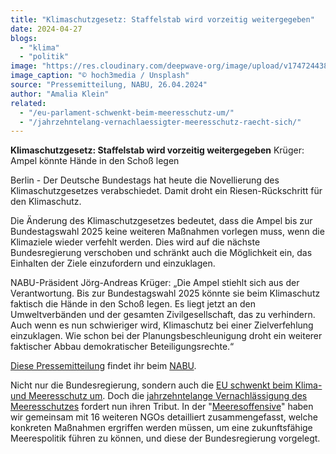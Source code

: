 ```yaml
---
title: "Klimaschutzgesetz: Staffelstab wird vorzeitig weitergegeben"
date: 2024-04-27
blogs: 
  - "klima"
  - "politik"
image: "https://res.cloudinary.com/deepwave-org/image/upload/v1747244382/deepwave.org/bundestag_klimaschutzgesetz_hoch3media_unsplash-scaled.jpg"
image_caption: "© hoch3media / Unsplash"
source: "Pressemitteilung, NABU, 26.04.2024"
author: "Amalia Klein"
related: 
  - "/eu-parlament-schwenkt-beim-meeresschutz-um/"
  - "/jahrzehntelang-vernachlaessigter-meeresschutz-raecht-sich/"
---
```


**Klimaschutzgesetz: Staffelstab wird vorzeitig weitergegeben** Krüger: Ampel könnte Hände in den Schoß legen

Berlin - Der Deutsche Bundestags hat heute die Novellierung des Klimaschutzgesetzes verabschiedet. Damit droht ein Riesen-Rückschritt für den Klimaschutz.

Die Änderung des Klimaschutzgesetzes bedeutet, dass die Ampel bis zur Bundestagswahl 2025 keine weiteren Maßnahmen vorlegen muss, wenn die Klimaziele wieder verfehlt werden. Dies wird auf die nächste Bundesregierung verschoben und schränkt auch die Möglichkeit ein, das Einhalten der Ziele einzufordern und einzuklagen.

NABU-Präsident Jörg-Andreas Krüger: „Die Ampel stiehlt sich aus der Verantwortung. Bis zur Bundestagswahl 2025 könnte sie beim Klimaschutz faktisch die Hände in den Schoß legen. Es liegt jetzt an den Umweltverbänden und der gesamten Zivilgesellschaft, das zu verhindern. Auch wenn es nun schwieriger wird, Klimaschutz bei einer Zielverfehlung einzuklagen. Wie schon bei der Planungsbeschleunigung droht ein weiterer faktischer Abbau demokratischer Beteiligungsrechte.“

[Diese Pressemitteilung](https://www.nabu.de/presse/pressemitteilungen/http/index.php?popup=true&show=40652&db=presseservice) findet ihr beim [NABU](http://nabu.de).

Nicht nur die Bundesregierung, sondern auch die [EU schwenkt beim Klima- und Meeresschutz um](https://www.deepwave.org/eu-parlament-schwenkt-beim-meeresschutz-um/). Doch die [jahrzehntelange Vernachlässigung des Meeresschutzes](https://www.deepwave.org/jahrzehntelang-vernachlaessigter-meeresschutz-raecht-sich/) fordert nun ihren Tribut. In der "[Meeresoffensive](https://www.deepwave.org/die-ozeane/meerespolitik/)" haben wir gemeinsam mit 16 weiteren NGOs detailliert zusammengefasst, welche konkreten Maßnahmen ergriffen werden müssen, um eine zukunftsfähige Meerespolitik führen zu können, und diese der Bundesregierung vorgelegt.
